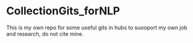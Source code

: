 # CollectionGits_forNLP
This is my own repo for some useful gits in hubs to suooport my own job and research, do not cite mine.
